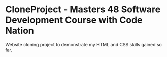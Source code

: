 # CloneProject - Masters 48 Software Development Course with Code Nation
Website cloning project to demonstrate my HTML and CSS skills gained so far.


